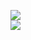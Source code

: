 [![](https://img.shields.io/badge/Made%20With-Github%20Spray-lightgrey.svg?style=for-the-badge&logo=github)](https://github.com/Annihil/github-spray#16970)  
[![](https://i.imgur.com/2DrTn0Z.gif)](https://github.com/Annihil/github-spray)